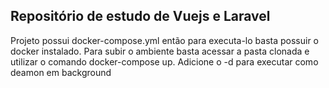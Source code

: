 ## Repositório de estudo de Vuejs e Laravel

Projeto possui docker-compose.yml então para executa-lo basta possuir o docker instalado.
Para subir o ambiente basta acessar a pasta clonada e utilizar o comando docker-compose up. Adicione o -d para executar como deamon em background